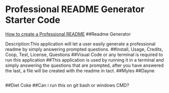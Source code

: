 # Professional README Generator Starter Code

[How to create a Professional README](https://coding-boot-camp.github.io/full-stack/github/professional-readme-guide)
##Readme Generator

Description:This application will let a user easily generate a professional readme by simply answering prompted questions.
##Install, Usage, Credits, Coop, Test, License, Questions
##Visual Code or any terminal is required to run this application
##This application is used by running it in a terminal and simply answering the questions that are prompted, after you have answered the last, a file will be created with the readme in tact.
##Myles
##Dayne
##
##Diet Coke
##Can i run this on git bash or windows CMD?